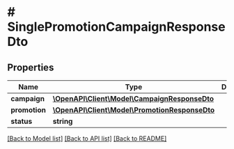 # # SinglePromotionCampaignResponseDto

## Properties

Name | Type | Description | Notes
------------ | ------------- | ------------- | -------------
**campaign** | [**\OpenAPI\Client\Model\CampaignResponseDto**](CampaignResponseDto.md) |  |
**promotion** | [**\OpenAPI\Client\Model\PromotionResponseDto**](PromotionResponseDto.md) |  |
**status** | **string** |  |

[[Back to Model list]](../../README.md#models) [[Back to API list]](../../README.md#endpoints) [[Back to README]](../../README.md)
